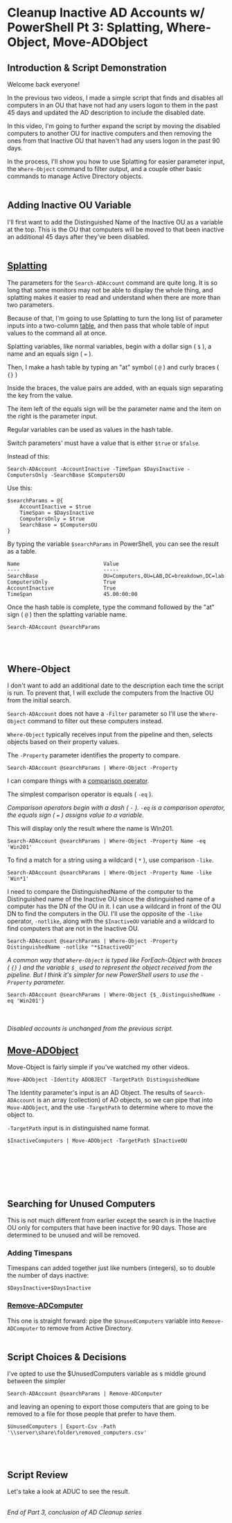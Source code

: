 # Cleanup Inactive AD Accounts w/ PowerShell Pt 3: Splatting, Where-Object, Move-ADObject

## Introduction & Script Demonstration

Welcome back everyone!

In the previous two videos, I made a simple script that finds and disables all computers in an OU that have not had any users logon to them in the past 45 days and updated the AD description to include the disabled date.

In this video, I'm going to further expand the script by moving the disabled computers to another OU for inactive computers and then removing the ones from that Inactive OU that haven't had any users logon in the past 90 days.

In the process, I'll show you how to use Splatting for easier parameter input, the `Where-Object` command to filter output, and a couple other basic commands to manage Active Directory objects.
<br></br>

## Adding Inactive OU Variable

I'll first want to add the Distinguished Name of the Inactive OU as a variable at the top.
This is the OU that computers will be moved to that been inactive an additional 45 days after they've been disabled.
<br></br>

## [Splatting](https://docs.microsoft.com/en-us/powershell/module/microsoft.powershell.core/about/about_splatting?view=powershell-5.1)
The parameters for the `Search-ADAccount` command are quite long.
It is so long that some monitors may not be able to display the whole thing, and splatting makes it easier to read and understand when there are more than two parameters.

Because of that, I'm going to use Splatting to turn the long list of parameter inputs into a two-column [table](https://docs.microsoft.com/en-us/powershell/module/microsoft.powershell.core/about/about_hash_tables?view=powershell-5.1), and then pass that whole table of input values to the command all at once.

Splatting variables, like normal variables, begin with a dollar sign ( `$` ), a name and an equals sign ( `=` ).

Then, I make a hash table by typing an "at" symbol ( `@` ) and curly braces ( `{}` )

Inside the braces, the value pairs are added, with an equals sign separating the key from the value.

The item left of the equals sign will be the parameter name and the item on the right is the parameter input.

Regular variables can be used as values in the hash table.

Switch parameters' must have a value that is either `$true` or `$false`.

Instead of this:

    Search-ADAccount -AccountInactive -TimeSpan $DaysInactive -ComputersOnly -SearchBase $ComputersOU

Use this:


    $searchParams = @{
        AccountInactive = $true
        TimeSpan = $DaysInactive
        ComputersOnly = $true
        SearchBase = $ComputersOU
    }



By typing the variable `$searchParams` in PowerShell, you can see the result as a table.

    Name                           Value
    ----                           -----
    SearchBase                     OU=Computers,OU=LAB,DC=breakdown,DC=lab
    ComputersOnly                  True
    AccountInactive                True
    TimeSpan                       45.00:00:00


Once the hash table is complete, type the command followed by the "at" sign ( `@` ) then the splatting variable name.

    Search-ADAccount @searchParams

<br></br>

## Where-Object

I don't want to add an additional date to the description each time the script is run.
To prevent that, I will exclude the computers from the Inactive OU from the initial search.

`Search-ADAccount` does not have a `-Filter` parameter so I'll use the `Where-Object` command to filter out these computers instead.

`Where-Object` typically receives input from the pipeline and then, selects objects based on their property values.

The `-Property` parameter identifies the property to compare.

    Search-ADAccount @searchParams | Where-Object -Property

I can compare things with a [comparison operator](https://docs.microsoft.com/en-us/powershell/module/microsoft.powershell.core/about/about_comparison_operators?view=powershell-5.1).

The simplest comparison operator is equals ( `-eq` ).

*Comparison operators begin with a dash ( `-` ). `-eq` is a comparison operator, the equals sign ( `=` ) assigns value to a variable.*

This will display only the result where the name is Win201.

    Search-ADAccount @searchParams | Where-Object -Property Name -eq 'Win201'

To find a match for a string using a wildcard ( `*` ), use comparison `-like`.

    Search-ADAccount @searchParams | Where-Object -Property Name -like 'Win*1'

I need to compare the DistinguishedName of the computer to the Distinguished name of the Inactive OU since the distinguished name of a computer has the DN of the OU in it.
I can use a wildcard in front of the OU DN to find the computers in the OU.
I'll use the opposite of the `-like` operator, `-notlike`, along with the `$InactiveOU` variable and a wildcard to find computers that are not in the Inactive OU.

    Search-ADAccount @searchParams | Where-Object -Property DistinguishedName -notlike "*$InactiveOU"

*A common way that `Where-Object` is typed like ForEach-Object with braces ( `{}` ) and the variable `$_` used to represent the object received from the pipeline. But I think it's simpler for new PowerShell users to use the `-Property` parameter.*

    Search-ADAccount @searchParams | Where-Object {$_.DistinguishedName -eq 'Win201'}

<br></br>
*Disabled accounts is unchanged from the previous script.*

## [Move-ADObject](https://docs.microsoft.com/en-us/powershell/module/addsadministration/move-adobject?view=win10-ps)

Move-Object is fairly simple if you've watched my other videos.

    Move-ADObject -Identity ADOBJECT -TargetPath DistinguishedName

The Identity parameter's input is an AD Object. The results of `Search-ADAccount` is an array (collection) of AD objects, so we can pipe that into `Move-ADObject`, and the use `-TargetPath` to determine where to move the object to.

`-TargetPath` input is in distinguished name format.

    $InactiveComputers | Move-ADObject -TargetPath $InactiveOU

<br></br>


<br></br>

## Searching for Unused Computers

This is not much different from earlier except the search is in the Inactive OU only for computers that have been inactive for 90 days.
Those are determined to be unused and will be removed.

### Adding Timespans

Timespans can added together just like numbers (integers), so to double the number of days inactive:

    $DaysInactive+$DaysInactive


### [Remove-ADComputer](https://docs.microsoft.com/en-us/powershell/module/addsadministration/remove-adcomputer?view=win10-ps)
This one is straight forward: pipe the `$UnusedComputers` variable into `Remove-ADComputer` to remove from Active Directory.
<br></br>

## Script Choices & Decisions

I've opted to use the $UnusedComputers variable as s middle ground between the simpler

    Search-ADAccount @searchParams | Remove-ADComputer

and leaving an opening to export those computers that are going to be removed to a file for those people that prefer to have them.

    $UnusedComputers | Export-Csv -Path '\\server\share\folder\removed_computers.csv'

<br></br>

## Script Review


Let's take a look at ADUC to see the result.
<br></br>

*End of Part 3, conclusion of AD Cleanup series*

